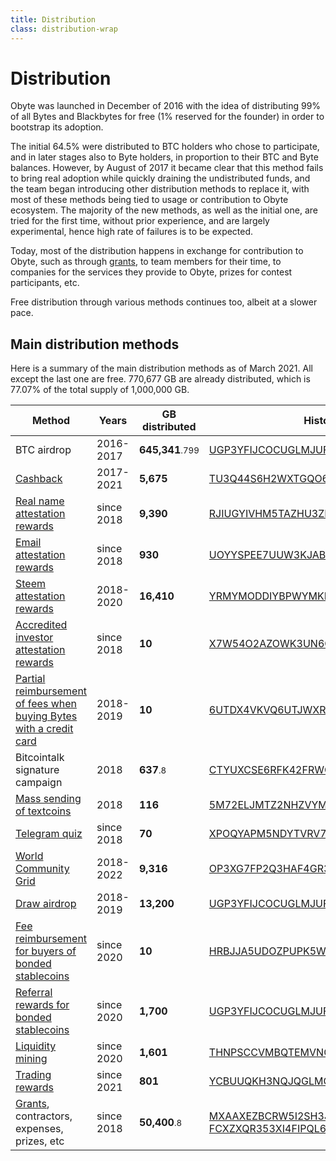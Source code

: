 ```yaml
---
title: Distribution
class: distribution-wrap
---
```


# Distribution

<div class="sub-block">
    Obyte was launched in December of 2016 with the idea of distributing 99% of all Bytes and Blackbytes for free (1% reserved for the founder) in order to bootstrap its adoption.
</div>
<div class="sub-text-block">
    <p>
        The initial 64.5% were distributed to BTC holders who chose to participate, and in later stages also to Byte holders, in proportion to their BTC and Byte balances. However, by August of 2017 it became clear that this method fails to bring real adoption while quickly draining the undistributed funds, and the team began introducing other distribution methods to replace it, with most of these methods being tied to usage or contribution to Obyte ecosystem. The majority of the new methods, as well as the initial one, are tried for the first time, without prior experience, and are largely experimental, hence high rate of failures is to be expected.
    </p>
</div>

Today, most of the distribution happens in exchange for contribution to Obyte, such as through [grants](/grants), to team members for their time, to companies for the services they provide to Obyte, prizes for contest participants, etc.

Free distribution through various methods continues too, albeit at a slower pace.

<div class="distribution-block">
    <div class="info-block">
        <h2>Main distribution methods</h2>
        <p>Here is a summary of the main distribution methods as of March 2021. All except the last one are free. 770,677 GB are already distributed, which is 77.07% of the total supply of 1,000,000 GB.</p>
    </div>
    <table>
    <thead>
    <tr>
        <th>Method</th>
        <th>Years</th>
        <th>GB distributed</th>
        <th>History</th>
    </tr>
    </thead>
    <tbody>
    <tr>
        <td>BTC airdrop</td>
        <td>2016-2017</td>
        <td><b>645,341</b><small>.799</small></td>
        <td><a target="_blank" rel="noopener" href="https://explorer.obyte.org/address/UGP3YFIJCOCUGLMJUFKLXLNYNO4S7PT6">UGP3YFIJCOCUGLMJUFKLXLNYNO4S7PT6</a></td>
    </tr>
    <tr>
        <td><a target="_blank" rel="noopener" href="https://blog.obyte.org/byteball-cashback-program-9c717b8d3173">Cashback</a></td>    
        <td>2017-2021</td>    
        <td><b>5,675</b></td>    
        <td><a target="_blank" rel="noopener" href="https://explorer.obyte.org/address/TU3Q44S6H2WXTGQO6BZAGWFKKJCF7Q3W">TU3Q44S6H2WXTGQO6BZAGWFKKJCF7Q3W</a></td>    
    </tr>
    <tr>
        <td><a target="_blank" rel="noopener" href="https://blog.obyte.org/bringing-identity-to-crypto-b35964feee8e">Real name attestation rewards</a></td>
        <td>since 2018</td>
        <td><b>9,390</b></td>
        <td><a target="_blank" rel="noopener" href="https://explorer.obyte.org/address/RJIUGYIVHM5TAZHU3ZPNTNZL5JF4JUTN">RJIUGYIVHM5TAZHU3ZPNTNZL5JF4JUTN</a></td>
    </tr>
    <tr>
        <td><a target="_blank" rel="noopener" href="https://blog.obyte.org/distribution-to-verified-emails-and-sending-cryptocurrency-to-email-episode-ii-cb955fe19d7e">Email attestation rewards</a></td>
        <td>since 2018</td>
        <td><b>930</b></td>
        <td><a target="_blank" rel="noopener" href="https://explorer.obyte.org/address/UOYYSPEE7UUW3KJAB5F4Y4AWMYMDDB4Y">UOYYSPEE7UUW3KJAB5F4Y4AWMYMDDB4Y</a></td>
    </tr>
    <tr>
        <td><a target="_blank" rel="noopener" href="https://blog.obyte.org/introducing-a-bridge-between-byteball-and-steem-and-an-airdrop-548d7958b9e9">Steem attestation rewards</a></td>
        <td>2018-2020</td>
        <td><b>16,410</b></td>
        <td><a target="_blank" rel="noopener" href="https://explorer.obyte.org/address/YRMYMODDIYBPWYMKFF6HIPDTDVHLDXSF">YRMYMODDIYBPWYMKFF6HIPDTDVHLDXSF</a></td>
    </tr>
    <tr>
        <td><a target="_blank" rel="noopener" href="https://blog.obyte.org/attestation-of-accredited-investors-d4a8dabf683b">Accredited investor attestation rewards</a></td>
        <td>since 2018</td>
        <td><b>10</b></td>
        <td><a target="_blank" rel="noopener" href="https://explorer.obyte.org/address/X7W54O2AZOWK3UN6CJG2TKZ67I2R5DOF">X7W54O2AZOWK3UN6CJG2TKZ67I2R5DOF</a></td>
    </tr>
    <tr>
        <td><a target="_blank" rel="noopener" href="https://blog.obyte.org/buying-bytes-with-visa-or-mastercard-d8ee2d1a2b07">Partial reimbursement of fees when buying Bytes with a credit card</a></td>
        <td>2018-2019</td>
        <td><b>10</b></td>
        <td><a target="_blank" rel="noopener" href="https://explorer.obyte.org/address/6UTDX4VKVQ6UTJWXR4PCWQ42XKBG3BX5">6UTDX4VKVQ6UTJWXR4PCWQ42XKBG3BX5</a></td>
    </tr>
    <tr>
        <td>Bitcointalk signature campaign</td>
        <td>2018</td>
        <td><b>637</b><small>.8</small></td>
        <td><a target="_blank" rel="noopener" href="https://explorer.obyte.org/address/CTYUXCSE6RFK42FRWOYEK62TSRQ4PQ7R">CTYUXCSE6RFK42FRWOYEK62TSRQ4PQ7R</a></td>
    </tr>
    <tr>
        <td><a target="_blank" rel="noopener" href="https://medium.com/obyte-help/using-mailchimp-to-mass-send-payments-as-textcoins-5c1db06342e3">Mass sending of textcoins</a></td>
        <td>2018</td>
        <td><b>116</b></td>
        <td><a target="_blank" rel="noopener" href="https://explorer.obyte.org/address/5M72ELJMTZ2NHZVYMZ4CDJSKJO2QXIPK">5M72ELJMTZ2NHZVYMZ4CDJSKJO2QXIPK</a></td>
    </tr>
    <tr>
        <td><a target="_blank" rel="noopener" href="https://blog.obyte.org/money-for-knowledge-distribution-via-telegram-quiz-bot-2dd400e22997">Telegram quiz</a></td>
        <td>since 2018</td>
        <td><b>70</b></td>
        <td><a target="_blank" rel="noopener" href="https://explorer.obyte.org/address/XPOQYAPM5NDYTVRV763C2G557GMKRZXL">XPOQYAPM5NDYTVRV763C2G557GMKRZXL</a></td>
    </tr>
    <tr>
        <td><a href="/distribution/world-community-grid">World Community Grid</a></td>
        <td>2018-2022</td>
        <td><b>9,316</b></td>
        <td><a target="_blank" rel="noopener" href="https://explorer.obyte.org/address/OP3XG7FP2Q3HAF4GR33YCFI7BHLAZMFW">OP3XG7FP2Q3HAF4GR33YCFI7BHLAZMFW</a></td>
    </tr>
    <tr>
        <td><a target="_blank" rel="noopener" href="https://blog.obyte.org/weekly-draw-for-the-byteball-community-f464ae731c88">Draw airdrop</a></td>
        <td>2018-2019</td>
        <td><b>13,200</b></td>
        <td><a target="_blank" rel="noopener" href="https://explorer.obyte.org/address/UGP3YFIJCOCUGLMJUFKLXLNYNO4S7PT6">UGP3YFIJCOCUGLMJUFKLXLNYNO4S7PT6</a></td>
    </tr>
    <tr>
        <td><a target="_blank" rel="noopener" href="https://blog.obyte.org/distribution-to-buyers-of-bonded-stablecoins-4854b4570a03">Fee reimbursement for buyers of bonded stablecoins</a></td>
        <td>since 2020</td>
        <td><b>10</b></td>
        <td><a target="_blank" rel="noopener" href="https://explorer.obyte.org/address/HRBJJA5UDOZPUPK5WGUDOJWYCISK4BD5">HRBJJA5UDOZPUPK5WGUDOJWYCISK4BD5</a></td>
    </tr>
    <tr>
        <td><a target="_blank" rel="noopener" href="https://blog.obyte.org/introducing-referral-program-for-bonded-stablecoins-b5455f189c1c">Referral rewards for bonded stablecoins</a></td>
        <td>since 2020</td>
        <td><b>1,700</b></td>
        <td><a target="_blank" rel="noopener" href="https://explorer.obyte.org/address/UGP3YFIJCOCUGLMJUFKLXLNYNO4S7PT6">UGP3YFIJCOCUGLMJUFKLXLNYNO4S7PT6</a></td>
    </tr>
    <tr>
        <td><a target="_blank" rel="noopener" href="https://blog.obyte.org/liquidity-mining-8cce2bf3722e">Liquidity mining</a></td>
        <td>since 2020</td>
        <td><b>1,601</b></td>
        <td><a target="_blank" rel="noopener" href="https://explorer.obyte.org/address/THNPSCCVMBQTEMVNGL33PNOIZXJ26C2N">THNPSCCVMBQTEMVNGL33PNOIZXJ26C2N</a></td>
    </tr>
    <tr>
        <td><a target="_blank" rel="noopener" href="https://trade.obyte.org">Trading rewards</a></td>
        <td>since 2021</td>
        <td><b>801</b></td>
        <td><a target="_blank" rel="noopener" href="https://explorer.obyte.org/address/YCBUUQKH3NQJQGLMOSYG4LSRXGA27BZM">YCBUUQKH3NQJQGLMOSYG4LSRXGA27BZM</a></td>
    </tr>
    <tr>
        <td><a href="/grants">Grants</a>, contractors, expenses, prizes, etc</td>
        <td>since 2018</td>
        <td><b>50,400</b><small>.8</small></td>
        <td>
            <a target="_blank" rel="noopener" href="https://explorer.obyte.org/address/MXAAXEZBCRW5I2SH3JQQIQKVY2XS3D66">MXAAXEZBCRW5I2SH3JQQIQKVY2XS3D66</a> <br>
            <a target="_blank" rel="noopener" href="https://explorer.obyte.org/address/FCXZXQR353XI4FIPQL6U4G2EQJL4CCU2">FCXZXQR353XI4FIPQL6U4G2EQJL4CCU2</a>
        </td>
    </tr>
    </tbody>
    </table>
</div>
